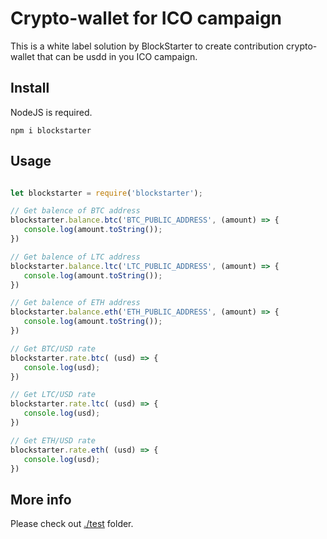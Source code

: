 # Crypto-wallet for ICO campaign

This is a white label solution by BlockStarter to create contribution crypto-wallet that can be usdd in you ICO campaign.

## Install 

NodeJS is required.

```
npm i blockstarter
```

## Usage

```Javascript

let blockstarter = require('blockstarter');

// Get balence of BTC address
blockstarter.balance.btc('BTC_PUBLIC_ADDRESS', (amount) => {
   console.log(amount.toString());
})

// Get balence of LTC address
blockstarter.balance.ltc('LTC_PUBLIC_ADDRESS', (amount) => {
   console.log(amount.toString());
})

// Get balence of ETH address
blockstarter.balance.eth('ETH_PUBLIC_ADDRESS', (amount) => {
   console.log(amount.toString());
})

// Get BTC/USD rate
blockstarter.rate.btc( (usd) => {
   console.log(usd);
})

// Get LTC/USD rate
blockstarter.rate.ltc( (usd) => {
   console.log(usd);
})

// Get ETH/USD rate
blockstarter.rate.eth( (usd) => {
   console.log(usd);
})
```

## More info

Please check out [./test](./test) folder.
